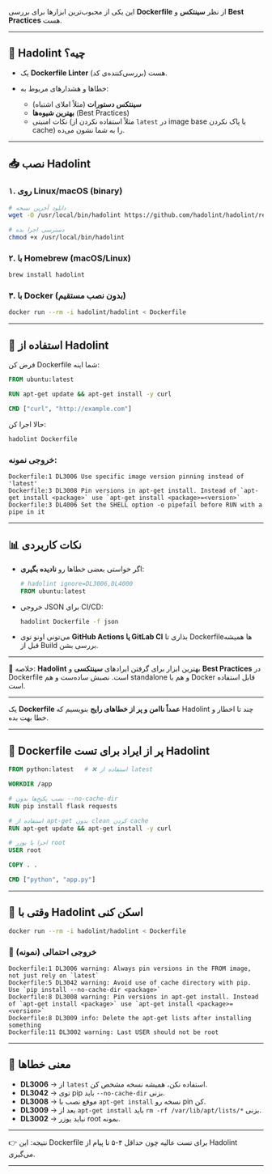 این یکی از محبوب‌ترین ابزارها برای بررسی **Dockerfile** از نظر **سینتکس** و **Best Practices** هست.

---

## 🐳 Hadolint چیه؟

* یک **Dockerfile Linter** (بررسی‌کننده‌ی کد) هست.
* خطاها و هشدارهای مربوط به:

  * **سینتکس دستورات** (مثلاً املای اشتباه)
  * **بهترین شیوه‌ها** (Best Practices)
  * نکات امنیتی (مثلاً استفاده نکردن از `latest` در image base یا پاک نکردن cache)
    را به شما نشون می‌ده.

---

## 📥 نصب Hadolint

### ۱. روی Linux/macOS (binary)

```bash
# دانلود آخرین نسخه
wget -O /usr/local/bin/hadolint https://github.com/hadolint/hadolint/releases/latest/download/hadolint-Linux-x86_64

# دسترسی اجرا بده
chmod +x /usr/local/bin/hadolint
```

### ۲. با Homebrew (macOS/Linux)

```bash
brew install hadolint
```

### ۳. با Docker (بدون نصب مستقیم)

```bash
docker run --rm -i hadolint/hadolint < Dockerfile
```

---

## 🚀 استفاده از Hadolint

فرض کن Dockerfile شما اینه:

```dockerfile
FROM ubuntu:latest

RUN apt-get update && apt-get install -y curl

CMD ["curl", "http://example.com"]
```

حالا اجرا کن:

```bash
hadolint Dockerfile
```

### خروجی نمونه:

```
Dockerfile:1 DL3006 Use specific image version pinning instead of 'latest'
Dockerfile:3 DL3008 Pin versions in apt-get install. Instead of `apt-get install <package>` use `apt-get install <package>=<version>`
Dockerfile:3 DL4006 Set the SHELL option -o pipefail before RUN with a pipe in it
```

---

## 📊 نکات کاربردی

* اگر خواستی بعضی خطاها رو **نادیده بگیری**:

  ```dockerfile
  # hadolint ignore=DL3006,DL4000
  FROM ubuntu:latest
  ```
* خروجی JSON برای CI/CD:

  ```bash
  hadolint Dockerfile -f json
  ```
* می‌تونی اونو توی **GitHub Actions یا GitLab CI** بذاری تا Dockerfileها همیشه قبل از Build بررسی بشن.

---

🔑 خلاصه:
**Hadolint** بهترین ابزار برای گرفتن ایرادهای **سینتکسی** و **Best Practices** در Dockerfile است. نصبش ساده‌ست و هم standalone و هم با Docker قابل استفاده است.

---

 یک **Dockerfile عمداً ناامن و پر از خطاهای رایج** بنویسیم که Hadolint چند تا اخطار و خطا بهت بده.

---

## 🔹 Dockerfile پر از ایراد برای تست Hadolint

```dockerfile
FROM python:latest   # ❌ استفاده از latest

WORKDIR /app

# نصب پکیج‌ها بدون --no-cache-dir
RUN pip install flask requests

# استفاده از apt-get بدون clean کردن cache
RUN apt-get update && apt-get install -y curl

# اجرا با یوزر root
USER root

COPY . .

CMD ["python", "app.py"]
```

---

## 🔹 وقتی با Hadolint اسکن کنی

```bash
docker run --rm -i hadolint/hadolint < Dockerfile
```

### 🔻 خروجی احتمالی (نمونه)

```
Dockerfile:1 DL3006 warning: Always pin versions in the FROM image, not just rely on `latest`
Dockerfile:5 DL3042 warning: Avoid use of cache directory with pip. Use `pip install --no-cache-dir <package>`
Dockerfile:8 DL3008 warning: Pin versions in apt-get install. Instead of `apt-get install <package>` use `apt-get install <package>=<version>`
Dockerfile:8 DL3009 info: Delete the apt-get lists after installing something
Dockerfile:11 DL3002 warning: Last USER should not be root
```

---

## 🔹 معنی خطاها

* **DL3006** → از `latest` استفاده نکن، همیشه نسخه مشخص کن.
* **DL3042** → توی pip باید `--no-cache-dir` بزنی.
* **DL3008** → موقع نصب با `apt-get install` نسخه رو pin کن.
* **DL3009** → بعد از `apt-get install` باید `rm -rf /var/lib/apt/lists/*` بزنی.
* **DL3002** → نباید یوزر root بمونه.

---

👉 نتیجه: این Dockerfile برای تست عالیه چون حداقل ۴-۵ تا پیام از Hadolint می‌گیری.

---

